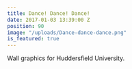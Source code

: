 ```yaml
---
title: Dance! Dance! Dance!
date: 2017-01-03 13:39:00 Z
position: 90
image: "/uploads/Dance-dance-dance.png"
is_featured: true
---
```


Wall graphics for Huddersfield University.